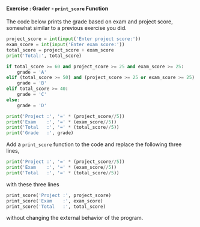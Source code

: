 #### Exercise : Grader - `print_score` Function

The code below prints the grade based on exam and project score, somewhat similar to <trigger trigger="click" for="modal:printScoreFunction-gradeAnalyzer">a previous exercise you did</trigger>.
```python
project_score = int(input('Enter project score:'))
exam_score = int(input('Enter exam score:'))
total_score = project_score + exam_score
print('Total:', total_score)

if total_score >= 60 and project_score >= 25 and exam_score >= 25:
    grade = 'A'
elif (total_score >= 50) and (project_score >= 25 or exam_score >= 25):
    grade = 'B'
elif total_score >= 40:
    grade = 'C'
else:
    grade = 'D'

print('Project :', '=' * (project_score//5))
print('Exam    :', '=' * (exam_score//5))
print('Total   :', '=' * (total_score//5))
print('Grade   :', grade)
```
Add a `print_score` function to the code and replace the following three lines,
  
```python
print('Project :', '=' * (project_score//5))
print('Exam    :', '=' * (exam_score//5))
print('Total   :', '=' * (total_score//5))
```

with these three lines
  
```python
print_score('Project :', project_score)
print_score('Exam    :', exam_score)
print_score('Total   :', total_score)
```
without changing the external behavior of the program.

<modal large title="" id="modal:printScoreFunction-gradeAnalyzer">
  <include src="../if/e-grades.md"/>
</modal>